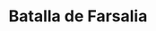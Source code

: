 ﻿---
title: "Batalla de Farsalia"
permalink: periodes_111.html
layout: periode
dataInici: -48
sidebar: periodes
pares:
  - id: 61
    title: "Segunda Guerra Civil"
    dataInici: "(-49)"
    dataFi: "(-45)"

fills:
jocsPrincipals:
  - title: "Pharsalus"
    bggId: 16599
    dataInici: 
    dataFi: 

jocsEscenaris:
jocsEpoca:
  - title: "Lost Battles"
    bggId: 83325
    escenari: "Pharsalus"

  - title: "Ancient Battles Deluxe Expansion Kit 2: Hell's Horsemen"
    bggId: 39777
    escenari: "Pharsalus"

  - title: "Four Battles of the Ancient World"
    bggId: 6405
    escenari: "Pharsalus"

  - title: "The Great Battles of Julius Caesar"
    bggId: 5833
    escenari: "Pharsalus"
    dataInici: 
    dataFi: 

jocsEpocaEscenaris:
---
